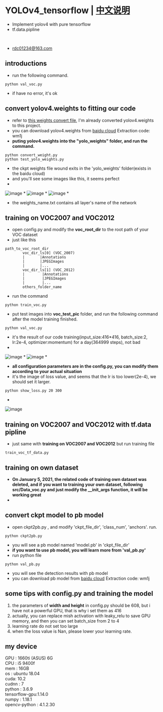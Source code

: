 # YOLOv4_tensorflow | [中文说明](README.cn.md)
* Implement yolov4 with pure tensorflow
* tf.data.pipline
</br>

* rdc01234@163.com

## introductions
* run the following command.
```
python val_voc.py
```
* if have no error, it's ok

## convert yolov4.weights to fitting our code
* refer to [this weights convert file](https://github.com/wizyoung/YOLOv3_TensorFlow/blob/master/convert_weight.py), I'm already converted yolov4.weights to this project.
* you can download yolov4.weights from [baidu cloud](https://pan.baidu.com/s/1VnX5lWT4CkHyqq0JQSllmA)  Extraction code: wm1j
* **puting yolov4.weights into the "yolo_weights" folder, and run the command.**
```
python convert_weight.py
python test_yolo_weights.py
```
* the ckpt weights file wound exits in the 'yolo_weights' folder(exists in the baidu cloud)
* and you'll see some images like this, it seems perfect
* 
![image](coco_save/dog.jpg)
* 
![image](coco_save/eagle.jpg)
* 
![image](coco_save/person.jpg)
* 
* the weights_name.txt contains all layer's name of the network 

## training on VOC2007 and VOC2012
* open config.py and modify the **voc_root_dir** to the root path of your VOC dataset </br>
* just like this
```
path_to_voc_root_dir
        voc_dir_ls[0] (VOC_2007)
        |       |Annotations
        |       |JPEGImages
        |       |...
        voc_dir_ls[1] (VOC_2012)
        |        |Annotations
        |        |JPEGImages
        |        |...
        others_folder_name
```
* run the command
```
python train_voc.py
```
* put test images into **voc_test_pic** folder, and run the following command after the model training finished.</br>
```
python val_voc.py
```
* it's the result of our code training(input_size:416*416, batch_size:2, lr:2e-4, optimizer:momentum) for a day(364999 steps), not bad
* 
![image](voc_save/000302.jpg)
* 
![image](voc_save/000288.jpg)
* 

* **all configuration parameters are in the config.py, you can modify them according to your actual situation**
* it's the image of loss value, and seems that the lr is too lower(2e-4), we should set it larger.
```
python show_loss.py 20 300
```
* 
![image](loss.png)

## training on VOC2007 and VOC2012 with tf.data pipline
* just same with **training on VOC2007 and VOC2012** but run training file
```
train_voc_tf_data.py
```

## training on own dataset
* **On January 5, 2021, the related code of training own dataset was deleted, and if you want to training your own dataset, following **src/Data_voc.py**  and just modify the **__init_args** function, it will be working great**
* 

## convert ckpt model to pb model
* open ckpt2pb.py , and modify 'ckpt_file_dir', 'class_num', 'anchors'. run.
```
python ckpt2pb.py
```
* you will see a pb model named 'model.pb' in 'ckpt_file_dir'
* **if you want to use pb model, you will learn more from 'val_pb.py'**
* run python file
```
python val_pb.py
```
* you will see the detection results with pb model 
* you can download pb model from [baidu cloud](https://pan.baidu.com/s/1VnX5lWT4CkHyqq0JQSllmA)  Extraction code: wm1j

## some tips with config.py and training the model
1. the parameters of **width and height** in config.py should be 608, but i have not a powerful GPU, that is why i set them as 416
2. actually, you can replace mish activation with leaky_relu to save GPU memory, and then you can set batch_size from 2 to 4
3. learning rate do not set too large
4. when the loss value is Nan, please lower your learning rate.

## my device
GPU : 1660ti (ASUS) 6G</br>
CPU : i5 9400f</br>
mem : 16GB</br>
os  : ubuntu 18.04</br>
cuda: 10.2</br>
cudnn : 7</br>
python : 3.6.9</br>
tensorflow-gpu:1.14.0</br>
numpy : 1.18.1</br>
opencv-python : 4.1.2.30</br>
